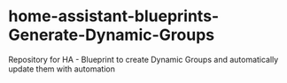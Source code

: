 # home-assistant-blueprints-Generate-Dynamic-Groups
Repository for HA - Blueprint to create Dynamic Groups and automatically update them with automation
